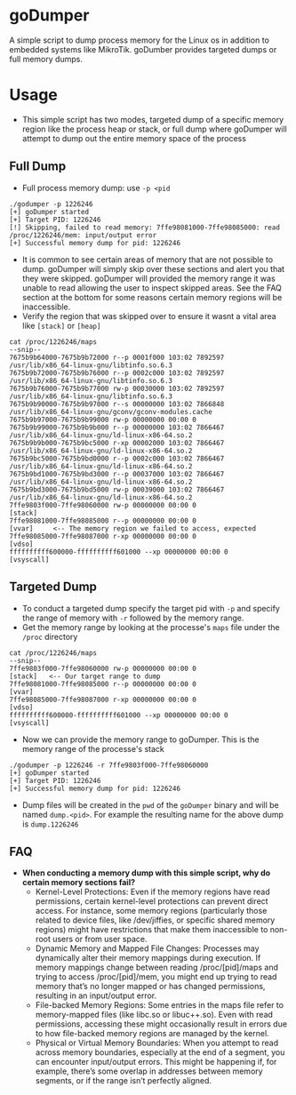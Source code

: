 # goDumper
A simple script to dump process memory for the Linux os in addition to embedded systems like MikroTik. goDumber provides targeted dumps or full memory dumps.

# Usage 
- This simple script has two modes, targeted dump of a specific memory region like the process heap or stack, or full dump where goDumper will attempt to dump out the entire memory space of the process
## Full Dump
- Full process memory dump: use `-p <pid`
````
./godumper -p 1226246
[+] goDumper started
[+] Target PID: 1226246
[!] Skipping, failed to read memory: 7ffe98081000-7ffe98085000: read /proc/1226246/mem: input/output error
[+] Successful memory dump for pid: 1226246
````
- It is common to see certain areas of memory that are not possible to dump. goDumper will simply skip over these sections and alert you that they were skipped. goDumper will provided the memory range it was unable to read allowing the user to inspect skipped areas. See the FAQ section at the bottom for some reasons certain memory regions will be inaccessible.
- Verify the region that was skipped over to ensure it wasnt a vital area like `[stack]` or `[heap]`
````
cat /proc/1226246/maps
--snip--
7675b9b64000-7675b9b72000 r--p 0001f000 103:02 7892597                /usr/lib/x86_64-linux-gnu/libtinfo.so.6.3
7675b9b72000-7675b9b76000 r--p 0002c000 103:02 7892597                /usr/lib/x86_64-linux-gnu/libtinfo.so.6.3
7675b9b76000-7675b9b77000 rw-p 00030000 103:02 7892597                /usr/lib/x86_64-linux-gnu/libtinfo.so.6.3
7675b9b90000-7675b9b97000 r--s 00000000 103:02 7866848                /usr/lib/x86_64-linux-gnu/gconv/gconv-modules.cache
7675b9b97000-7675b9b99000 rw-p 00000000 00:00 0 
7675b9b99000-7675b9b9b000 r--p 00000000 103:02 7866467                /usr/lib/x86_64-linux-gnu/ld-linux-x86-64.so.2
7675b9b9b000-7675b9bc5000 r-xp 00002000 103:02 7866467                /usr/lib/x86_64-linux-gnu/ld-linux-x86-64.so.2
7675b9bc5000-7675b9bd0000 r--p 0002c000 103:02 7866467                /usr/lib/x86_64-linux-gnu/ld-linux-x86-64.so.2
7675b9bd1000-7675b9bd3000 r--p 00037000 103:02 7866467                /usr/lib/x86_64-linux-gnu/ld-linux-x86-64.so.2
7675b9bd3000-7675b9bd5000 rw-p 00039000 103:02 7866467                /usr/lib/x86_64-linux-gnu/ld-linux-x86-64.so.2
7ffe9803f000-7ffe98060000 rw-p 00000000 00:00 0                       [stack]
7ffe98081000-7ffe98085000 r--p 00000000 00:00 0                       [vvar]     <-- The memory region we failed to access, expected
7ffe98085000-7ffe98087000 r-xp 00000000 00:00 0                       [vdso]
ffffffffff600000-ffffffffff601000 --xp 00000000 00:00 0               [vsyscall]
````
## Targeted Dump
- To conduct a targeted dump specify the target pid with `-p` and specify the range of memory with `-r` followed by the memory range.
- Get the memory range by looking at the processe's `maps` file under the `/proc` directory
````
cat /proc/1226246/maps
--snip--
7ffe9803f000-7ffe98060000 rw-p 00000000 00:00 0                       [stack]   <-- Our target range to dump
7ffe98081000-7ffe98085000 r--p 00000000 00:00 0                       [vvar]
7ffe98085000-7ffe98087000 r-xp 00000000 00:00 0                       [vdso]
ffffffffff600000-ffffffffff601000 --xp 00000000 00:00 0               [vsyscall]
````
- Now we can provide the memory range to goDumper. This is the memory range of the processe's stack
````
./godumper -p 1226246 -r 7ffe9803f000-7ffe98060000
[+] goDumper started
[+] Target PID: 1226246
[+] Successful memory dump for pid: 1226246
````
- Dump files will be created in the `pwd` of the `goDumper` binary and will be named `dump.<pid>`. For example the resulting name for the above dump is `dump.1226246`

## FAQ
- **When conducting a memory dump with this simple script, why do certain memory sections fail?**
  - Kernel-Level Protections: Even if the memory regions have read permissions, certain kernel-level protections can prevent direct access. For instance, some memory regions (particularly those related to device files, like /dev/jiffies, or specific shared memory regions) might have restrictions that make them inaccessible to non-root users or from user space.
  - Dynamic Memory and Mapped File Changes: Processes may dynamically alter their memory mappings during execution. If memory mappings change between reading /proc/[pid]/maps and trying to access /proc/[pid]/mem, you might end up trying to read memory that’s no longer mapped or has changed permissions, resulting in an input/output error.
  - File-backed Memory Regions: Some entries in the maps file refer to memory-mapped files (like libc.so or libuc++.so). Even with read permissions, accessing these might occasionally result in errors due to how file-backed memory regions are managed by the kernel.
  - Physical or Virtual Memory Boundaries: When you attempt to read across memory boundaries, especially at the end of a segment, you can encounter input/output errors. This might be happening if, for example, there’s some overlap in addresses between memory segments, or if the range isn’t perfectly aligned.

